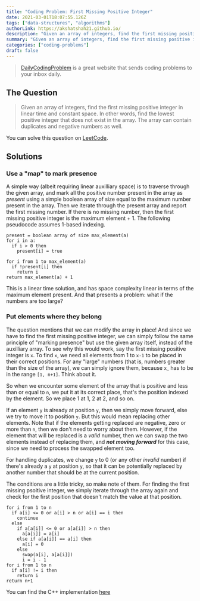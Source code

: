 ```yaml
---
title: "Coding Problem: First Missing Positive Integer"
date: 2021-03-01T18:07:55.126Z
tags: ["data-structures", "algorithms"]
authorLink: https://akshatshah21.github.io/
description: "Given an array of integers, find the first missing positive integer in linear time and constant space."
summary: "Given an array of integers, find the first missing positive integer in linear time and constant space."
categories: ["coding-problems"]
draft: false
---
```


> [DailyCodingProblem](https://www.dailycodingproblem.com/) is a great website that sends coding problems to your inbox daily.

## The Question

> Given an array of integers, find the first missing positive integer in linear time and constant space. In other words, find the lowest positive integer that does not exist in the array. The array can contain duplicates and negative numbers as well.

You can solve this question on [LeetCode](https://leetcode.com/problems/first-missing-positive).

## Solutions

### Use a "map" to mark presence

A simple way (albeit requiring linear auxilliary space) is to traverse through the given array, and mark all the positive number present in the array as _present_ using a simple boolean array of size equal to the maximum number present in the array. Then we iterate through the present array and report the first missing number. If there is no missing number, then the first missing positive integer is the maximum element + 1. The following pseudocode assumes 1-based indexing.

```
present = boolean array of size max_element(a)
for i in a:
  if i > 0 then
    present[i] = true

for i from 1 to max_element(a)
  if !present[i] then
    return i
return max_element(a) + 1
```

This is a linear time solution, and has space complexity linear in terms of the maximum element present. And that presents a problem: what if the numbers are too large?

### Put elements where they belong

The question mentions that we can modify the array in place! And since we have to find the first missing positive integer, we can simply follow the same principle of "marking presence" but use the given array itself, instead of the auxilliary array. To see why this would work, say the first missing positive integer is `x`. To find `x`, we need all elements from 1 to `x-1` to be placed in their correct positions. For any "large" numbers (that is, numbers greater than the size of the array), we can simply ignore them, because `x`\_ has to be in the range `[1, n+1]`. Think about it.

So when we encounter some element of the array that is positive and less than or equal to `n`, we put it at its correct place, that's the position indexed by the element. So we place 1 at 1, 2 at 2, and so on.

If an element `y` is already at position `y`, then we simply move forward, else we try to move it to position `y`. But this would mean replacing other elements. Note that if the elements getting replaced are negative, zero or more than `n`, then we don't need to worry about them. However, if the element that will be replaced is a _valid_ number, then we can swap the two elements instead of replacing them, and **_not moving forward_** for this case, since we need to process the swapped element too.

For handling duplicates, we change `y` to 0 (or any other _invalid_ number) if there's already a `y` at position `y`, so that it can be potentially replaced by another number that should be at the current position.

The conditions are a little tricky, so make note of them. For finding the first missing psoitive integer, we simply iterate through the array again and check for the first position that doesn't match the value at that position.

```
for i from 1 to n
  if a[i] <= 0 or a[i] > n or a[i] == i then
    continue
  else
    if a[a[i]] <= 0 or a[a[i]] > n then
      a[a[i]] = a[i]
    else if a[a[i]] == a[i] then
      a[i] = 0
    else
      swap(a[i], a[a[i]])
      i = i - 1
for i from 1 to n
  if a[i] != i then
    return i
return n+1
```

You can find the C++ implementation [here](https://github.com/akshatshah21/Data-Structures-and-Algorithms/blob/master/C%2B%2B/Arrays/First_Missing_Positive_Int.cpp)
